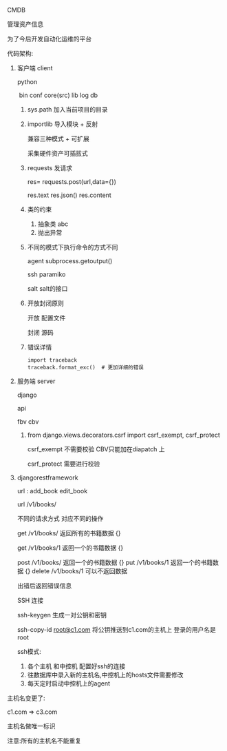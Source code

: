 CMDB

管理资产信息

为了今后开发自动化运维的平台

代码架构:

 1. 客户端  client

    python

    ​	bin  conf  core(src)  lib log db

    1. sys.path  加入当前项目的目录

    2. importlib  导入模块  + 反射 

       兼容三种模式  + 可扩展 

       采集硬件资产可插拔式

    3. requests  发请求

       res= requests.post(url,data={})  

       res.text  res.json() res.content 

    4. 类的约束

       1. 抽象类 abc  
       2. 抛出异常

    5. 不同的模式下执行命令的方式不同

       agent    subprocess.getoutput()

       ssh   paramiko  

       salt   salt的接口

    6. 开放封闭原则

       开放 配置文件

       封闭  源码

    7. 错误详情

       ```
       import traceback
       traceback.format_exc()  # 更加详细的错误
       ```

 2. 服务端  server 

     django 

     api     

     fbv    cbv  

    1. from django.views.decorators.csrf import csrf_exempt, csrf_protect	

       csrf_exempt 不需要校验    CBV只能加在diapatch 上

       csrf_protect 需要进行校验

3. djangorestframework

   url  :  add_book    edit_book   

   url /v1/books/

   不同的请求方式 对应不同的操作

   get   /v1/books/      返回所有的书籍数据 {} 

   get   /v1/books/1    返回一个的书籍数据 {} 

   post    /v1/books/     返回一个的书籍数据 {} 
   put     /v1/books/1    返回一个的书籍数据 {} 
   delete      /v1/books/1   可以不返回数据

   出错后返回错误信息

   

   

   

   

   SSH 连接

   ssh-keygen  生成一对公钥和密钥

   ssh-copy-id root@c1.com  将公钥推送到c1.com的主机上  登录的用户名是root 

   

   

   ssh模式:

   1. 各个主机 和中控机 配置好ssh的连接
   2. 往数据库中录入新的主机名,中控机上的hosts文件需要修改 
   3.  每天定时启动中控机上的agent

    

主机名变更了:

c1.com    =>  c3.com 

主机名做唯一标识

注意:所有的主机名不能重复

